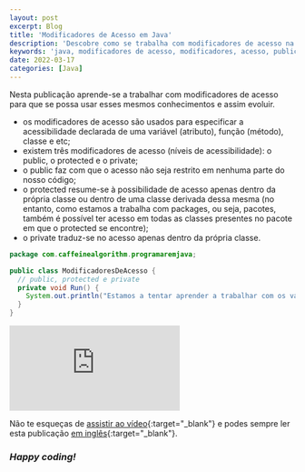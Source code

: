 ```yaml
---
layout: post
excerpt: Blog
title: 'Modificadores de Acesso em Java'
description: 'Descobre como se trabalha com modificadores de acesso na linguagem de programação Java. Obtém respostas às tuas dúvidas com a teoria e os exemplos apresentados.'
keywords: 'java, modificadores de acesso, modificadores, acesso, public, protected, private, publicação'
date: 2022-03-17
categories: [Java]
---
```


Nesta publicação aprende-se a trabalhar com modificadores de acesso para que se possa usar esses mesmos conhecimentos e assim evoluir.

- os modificadores de acesso são usados para especificar a acessibilidade declarada de uma variável (atributo), função (método), classe e etc;
- existem três modificadores de acesso (níveis de acessibilidade): o public, o protected e o private;
- o public faz com que o acesso não seja restrito em nenhuma parte do nosso código;
- o protected resume-se à possibilidade de acesso apenas dentro da própria classe ou dentro de uma classe derivada dessa mesma (no entanto, como estamos a trabalha com packages, ou seja, pacotes, também é possível ter acesso em todas as classes presentes no pacote em que o protected se encontre);
- o private traduz-se no acesso apenas dentro da própria classe.

```java
package com.caffeinealgorithm.programaremjava;

public class ModificadoresDeAcesso {
  // public, protected e private
  private void Run() {
    System.out.println("Estamos a tentar aprender a trabalhar com os vários modificadores de acesso.");
  }
}
```

<div class="video-container">
  <iframe src="https://www.youtube.com/embed/e19jPpY8JfA" frameborder="0" allowfullscreen></iframe>
</div>

Não te esqueças de [assistir ao vídeo](https://youtu.be/e19jPpY8JfA){:target="\_blank"} e podes sempre ler esta publicação [em inglês](https://nelsonsilvadev.com/blog/access-modifiers-in-java/){:target="\_blank"}.

### _Happy coding!_
